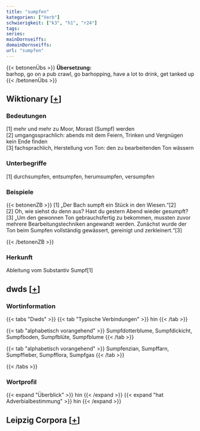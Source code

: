 ```yaml
---
title: "sumpfen"
kategorien: ["Verb"]
schwierigkeit: ["k3", "h1", "r24"]
tags:
series:
mainDornseiffs:
domainDornseiffs:
url: "sumpfen"
---
```


{{< betonenÜbs >}}
**Übersetzung:**  
barhop, go on a pub crawl, go barhopping, have a lot to drink, get tanked up  
{{< /betonenÜbs >}}

## Wiktionary [[+](https://de.wiktionary.org/wiki/sumpfen)]

### Bedeutungen
[1] mehr und mehr zu Moor, Morast (Sumpf) werden  
[2] umgangssprachlich: abends mit dem Feiern, Trinken und Vergnügen kein Ende finden  
[3] fachsprachlich, Herstellung von Ton: den zu bearbeitenden Ton wässern  

### Unterbegriffe
[1] durchsumpfen, entsumpfen, herumsumpfen, versumpfen  

### Beispiele
{{< betonenZB >}}
[1] „Der Bach sumpft ein Stück in den Wiesen.“[2]  
[2] Oh, wie siehst du denn aus? Hast du gestern Abend wieder gesumpft?  
[3] „Um den gewonnen Ton gebrauchsfertig zu bekommen, mussten zuvor mehrere Bearbeitungstechniken angewandt werden. Zunächst wurde der Ton beim Sumpfen vollständig gewässert, gereinigt und zerkleinert.“[3]  

{{< /betonenZB >}}
### Herkunft
Ableitung vom Substantiv Sumpf[1]  



## dwds [[+](https://www.dwds.de/wb/sumpfen)]

### Wortinformation
{{< tabs "Dwds" >}}
{{< tab "Typische Verbindungen" >}}
hin
{{< /tab >}}

{{< tab "alphabetisch vorangehend" >}}
Sumpfdotterblume, Sumpfdickicht, Sumpfboden, Sumpfblüte, Sumpfblume
{{< /tab >}}

{{< tab "alphabetisch vorangehend" >}}
Sumpfenzian, Sumpffarn, Sumpffieber, Sumpfflora, Sumpfgas
{{< /tab >}}

{{< /tabs >}}

### Wortprofil
{{< expand "Überblick" >}} hin {{< /expand >}}
{{< expand "hat Adverbialbestimmung" >}} hin {{< /expand >}}

## Leipzig Corpora [[+](https://corpora.uni-leipzig.de/en/res?word=sumpfen&corpusId=deu_newscrawl-public_2018)]

